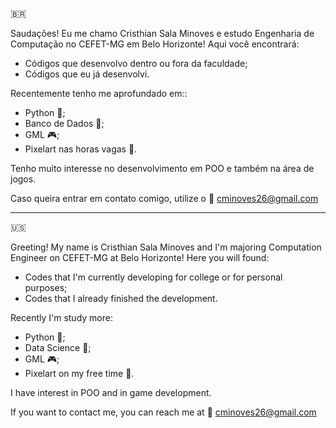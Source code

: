 :brazil:

Saudações! Eu me chamo Cristhian Sala Minoves e estudo Engenharia de Computação no CEFET-MG em Belo Horizonte! Aqui você encontrará:
- Códigos que desenvolvo dentro ou fora da faculdade;
- Códigos que eu já desenvolvi.

Recentemente tenho me aprofundado em::
- Python :snake:;
- Banco de Dados 	:game_die:;
- GML :video_game:;
- Pixelart nas horas vagas :art:.

Tenho muito interesse no desenvolvimento em POO e também na área de jogos.

Caso queira entrar em contato comigo, utilize o :email: cminoves26@gmail.com

---------------------------------------------------------------------------------------------------------------------------------------------------------------------------------
:us:

Greeting! My name is Cristhian Sala Minoves and I'm majoring Computation Engineer on CEFET-MG at Belo Horizonte! Here you will found:
- Codes that I'm currently developing for college or for personal purposes;
- Codes that I already finished the development.

Recently I'm study more:
- Python :snake:;
- Data Science 	:game_die:;
- GML :video_game:;
- Pixelart on my free time :art:.

I have interest in POO and in game development.

If you want to contact me, you can reach me at :email: cminoves26@gmail.com
